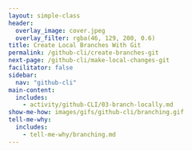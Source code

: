 ```yaml
---
layout: simple-class
header:
  overlay_image: cover.jpeg
  overlay_filter: rgba(46, 129, 200, 0.6)
title: Create Local Branches With Git
permalink: /github-cli/create-branches-git
next-page: /github-cli/make-local-changes-git
facilitator: false
sidebar:
  nav: "github-cli"
main-content:
  includes:
    - activity/github-CLI/03-branch-locally.md
show-me-how: images/gifs/github-cli/branching.gif
tell-me-why:
  includes:
    - tell-me-why/branching.md
---
```

